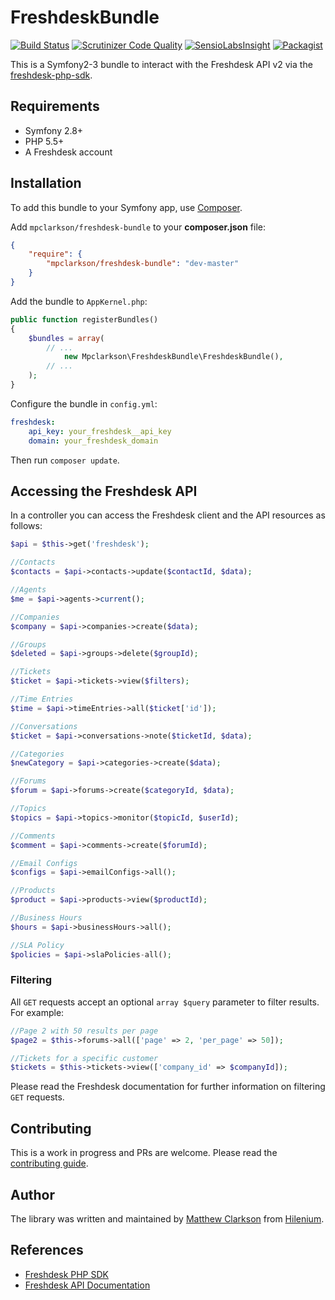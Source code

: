 # FreshdeskBundle

[![Build Status](https://travis-ci.org/mpclarkson/freshdesk-bundle.svg?branch=master)](https://travis-ci.org/mpclarkson/freshdesk-bundle)
[![Scrutinizer Code Quality](https://scrutinizer-ci.com/g/mpclarkson/freshdesk-bundle/badges/quality-score.png?b=master)](https://scrutinizer-ci.com/g/mpclarkson/freshdesk-bundle/?branch=master)
[![SensioLabsInsight](https://img.shields.io/sensiolabs/i/9bc7be97-3ed1-4895-944e-05658edd7a4f.svg)](https://insight.sensiolabs.com/projects/9bc7be97-3ed1-4895-944e-05658edd7a4f)
[![Packagist](https://img.shields.io/packagist/v/mpclarkson/freshdesk-bundle.svg)](https://packagist.org/packages/mpclarkson/freshdesk-bundle)

This is a Symfony2-3 bundle to interact with the Freshdesk API v2 via 
the [freshdesk-php-sdk](https://github.com/mpclarkson/freshdesk-php-sdk).

## Requirements

- Symfony 2.8+
- PHP 5.5+
- A Freshdesk account

## Installation

To add this bundle to your Symfony app, use [Composer](https://getcomposer.org).

Add `mpclarkson/freshdesk-bundle` to your **composer.json** file:

```json
{
    "require": {
        "mpclarkson/freshdesk-bundle": "dev-master"
    }
}
```

Add the bundle to `AppKernel.php`:

```php
public function registerBundles()
{
    $bundles = array(
        // ...
            new Mpclarkson\FreshdeskBundle\FreshdeskBundle(),
        // ...
    );
}
```

Configure the bundle in `config.yml`:

```yaml
freshdesk:
    api_key: your_freshdesk__api_key
    domain: your_freshdesk_domain
```

Then run `composer update`.

## Accessing the Freshdesk API

In a controller you can access the Freshdesk client and the API resources
as follows: 

```php
$api = $this->get('freshdesk');

//Contacts
$contacts = $api->contacts->update($contactId, $data);

//Agents
$me = $api->agents->current();

//Companies
$company = $api->companies->create($data);

//Groups
$deleted = $api->groups->delete($groupId);

//Tickets
$ticket = $api->tickets->view($filters);

//Time Entries
$time = $api->timeEntries->all($ticket['id']);

//Conversations
$ticket = $api->conversations->note($ticketId, $data);

//Categories
$newCategory = $api->categories->create($data);

//Forums
$forum = $api->forums->create($categoryId, $data);

//Topics
$topics = $api->topics->monitor($topicId, $userId);

//Comments
$comment = $api->comments->create($forumId);

//Email Configs
$configs = $api->emailConfigs->all();

//Products
$product = $api->products->view($productId);

//Business Hours
$hours = $api->businessHours->all();

//SLA Policy
$policies = $api->slaPolicies-all();
```

### Filtering

All `GET` requests accept an optional `array $query` parameter to filter
results. For example:

```php
//Page 2 with 50 results per page
$page2 = $this->forums->all(['page' => 2, 'per_page' => 50]);

//Tickets for a specific customer
$tickets = $this->tickets->view(['company_id' => $companyId]);
```

Please read the Freshdesk documentation for further information on
filtering `GET` requests.

## Contributing

This is a work in progress and PRs are welcome. Please read the 
[contributing guide](.github/CONTRIBUTING.md).

## Author

The library was written and maintained by [Matthew Clarkson](http://mpclarkson.github.io/) 
from [Hilenium](https://hilenium.com).

## References

* [Freshdesk PHP SDK](https://github.com/mpclarkson/freshdesk-php-sdk)
* [Freshdesk API Documentation](https://developer.freshdesk.com/api/)
